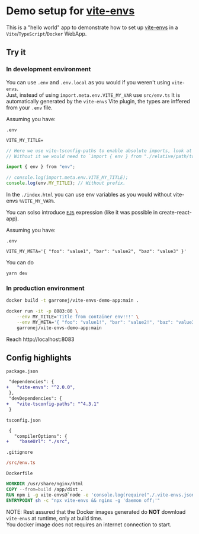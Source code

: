# Demo setup for [vite-envs](https://github.com/garronej/vite-envs)

This is a "hello world" app to demonstrate how to set up [vite-envs](https://github.com/garronej/vite-envs)
in a `Vite`/`TypeScript`/`Docker` WebApp.

## Try it

### In development environment

You can use `.env` and `.env.local` as you would if you weren't using `vite-envs`.  
Just, instead of using `import.meta.env.VITE_MY_VAR` use `src/env.ts`
It is automatically generated by the `vite-envs` Vite plugin, the types are inffered from your `.env` file.

Assuming you have:  

`.env`
```env
VITE_MY_TITLE=
```

```ts
// Here we use vite-tsconfig-paths to enable absolute imports, look at the vite.config.ts file.  
// Without it we would need to `import { env } from "./relative/path/to/src/env";`

import { env } from "env";

// console.log(import.meta.env.VITE_MY_TITLE);
console.log(env.MY_TITLE); // Without prefix.
```

In the `./index.html` you can use env variables as you would without vite-envs `%VITE_MY_VAR%`.  

You can solso introduce [`EJS`](https://ejs.co/) expression (like it was possible in create-react-app).  

Assuming you have:  

`.env`
```env
VITE_MY_META='{ "foo": "value1", "bar": "value2", "baz": "value3" }'
```

You can do 

`yarn dev`  

### In production environment

```bash
docker build -t garronej/vite-envs-demo-app:main .

docker run -it -p 8083:80 \
    --env MY_TITLE='Title from container env!!!' \
    --env MY_META='{ "foo": "value1!", "bar": "value2!", "baz": "value3!" }' \
    garronej/vite-envs-demo-app:main
```
Reach http://localhost:8083


## Config highlights

`package.json`
```diff
 "dependencies": {
+   "vite-envs": "^2.0.0",
 },
 "devDependencies": {
+   "vite-tsconfig-paths": "^4.3.1"
 }
```

`tsconfig.json`
```diff
 {
   "compilerOptions": {
+    "baseUrl": "./src",
```

`.gitignore`
```ini
/src/env.ts
```

`Dockerfile`
```dockerfile
WORKDIR /usr/share/nginx/html
COPY --from=build /app/dist .
RUN npm i -g vite-envs@`node -e 'console.log(require("./.vite-envs.json").version)'`
ENTRYPOINT sh -c "npx vite-envs && nginx -g 'daemon off;'"
```
NOTE: Rest assured that the Docker images generated do **NOT** download `vite-envs` at runtime, only at build time.  
You docker image does not requires an internet connection to start.  
